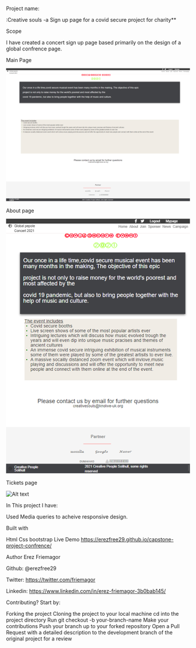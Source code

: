 Project name:

:Creative souls -a Sign up page for a covid secure project for charity**

Scope

I have created a concert sign up page based primarily on the design of a global confrence page.

Main Page

![Alt text](/assets/screenshots/index-desk.png?raw=true "Desktop View")

About page

![Alt text](/assets/screenshots/about-tablet.png?raw=true "Desktop View")

Tickets page

![Alt text](/assets/tickets-mobile.png?raw=true "Desktop View")

In This project I have:

Used Media queries to acheive responsive design.

Built with

Html
Css
bootstrap
Live Demo https://erezfree29.github.io/capstone-project-confrence/

Author Erez Friemagor

Github: @erezfree29

Twitter: https://twitter.com/friemagor

Linkedin: https://www.linkedin.com/in/erez-friemagor-3b0bab145/

Contributing? Start by:

Forking the project
Cloning the project to your local machine
cd into the project directory
Run git checkout -b your-branch-name
Make your contributions
Push your branch up to your forked repository
Open a Pull Request with a detailed description to the development branch of the original project for a review
